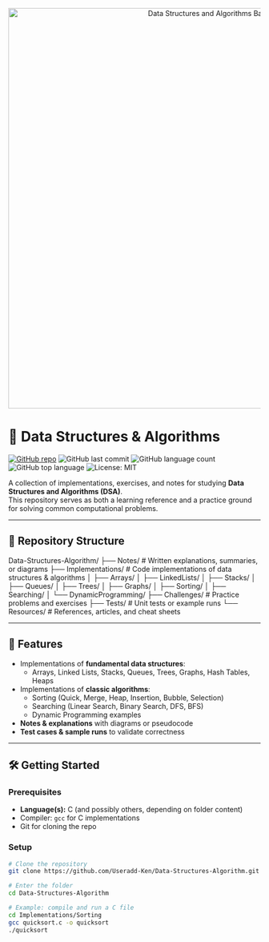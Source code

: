 <p align="center">
  <img src="https://raw.githubusercontent.com/Useradd-Ken/Data-Structures-Algorithm/main/assets/banner.png" alt="Data Structures and Algorithms Banner" width="800"/>
</p>

# 📘 Data Structures & Algorithms

[![GitHub repo](https://img.shields.io/badge/repo-Useradd--Ken%2FData--Structures--Algorithm-blue?style=flat-square&logo=github)](https://github.com/Useradd-Ken/Data-Structures-Algorithm)
![GitHub last commit](https://img.shields.io/github/last-commit/Useradd-Ken/Data-Structures-Algorithm?style=flat-square)
![GitHub language count](https://img.shields.io/github/languages/count/Useradd-Ken/Data-Structures-Algorithm/C?style=flat-square)
![GitHub top language](https://img.shields.io/github/languages/top/Useradd-Ken/Data-Structures-Algorithm?style=flat-square&color=brightgreen)
![License: MIT](https://img.shields.io/badge/License-MIT-yellow.svg?style=flat-square)

A collection of implementations, exercises, and notes for studying **Data Structures and Algorithms (DSA)**.  
This repository serves as both a learning reference and a practice ground for solving common computational problems.

---

## 📂 Repository Structure

Data-Structures-Algorithm/
├── Notes/ # Written explanations, summaries, or diagrams
├── Implementations/ # Code implementations of data structures & algorithms
│ ├── Arrays/
│ ├── LinkedLists/
│ ├── Stacks/
│ ├── Queues/
│ ├── Trees/
│ ├── Graphs/
│ ├── Sorting/
│ ├── Searching/
│ └── DynamicProgramming/
├── Challenges/ # Practice problems and exercises
├── Tests/ # Unit tests or example runs
└── Resources/ # References, articles, and cheat sheets


---

## 🚀 Features

- Implementations of **fundamental data structures**:
  - Arrays, Linked Lists, Stacks, Queues, Trees, Graphs, Hash Tables, Heaps
- Implementations of **classic algorithms**:
  - Sorting (Quick, Merge, Heap, Insertion, Bubble, Selection)
  - Searching (Linear Search, Binary Search, DFS, BFS)
  - Dynamic Programming examples
- **Notes & explanations** with diagrams or pseudocode
- **Test cases & sample runs** to validate correctness

---

## 🛠 Getting Started

### Prerequisites

- **Language(s):** C (and possibly others, depending on folder content)  
- Compiler: `gcc` for C implementations  
- Git for cloning the repo

### Setup

```bash
# Clone the repository
git clone https://github.com/Useradd-Ken/Data-Structures-Algorithm.git

# Enter the folder
cd Data-Structures-Algorithm

# Example: compile and run a C file
cd Implementations/Sorting
gcc quicksort.c -o quicksort
./quicksort

```


